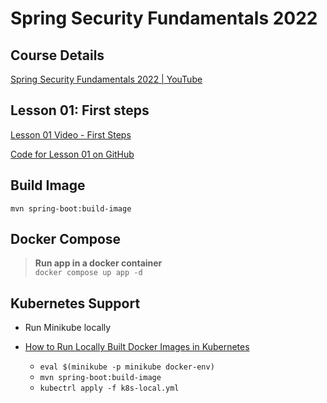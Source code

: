 # Spring Security Fundamentals 2022

## Course Details
[Spring Security Fundamentals 2022 | YouTube](https://www.youtube.com/playlist?list=PLEocw3gLFc8X_a8hGWGaBnSkPFJmbb8QP)

## Lesson 01: First steps
[Lesson 01 Video - First Steps](https://www.youtube.com/watch?v=nSu9ElsnNtY&list=PLEocw3gLFc8X_a8hGWGaBnSkPFJmbb8QP)

[Code for Lesson 01 on GitHub](https://github.com/lspil/youtubechannel/tree/master/ss_2022_c1_e1)

## Build Image
```
mvn spring-boot:build-image
```
## Docker Compose
>**Run app in a docker container**  
`docker compose up app -d`


## Kubernetes Support
- Run Minikube locally
 
- [How to Run Locally Built Docker Images in Kubernetes](https://medium.com/swlh/how-to-run-locally-built-docker-images-in-kubernetes-b28fbc32cc1d)
  - ``` eval $(minikube -p minikube docker-env) ```
  - ``` mvn spring-boot:build-image ```
  - ``` kubectrl apply -f k8s-local.yml ```